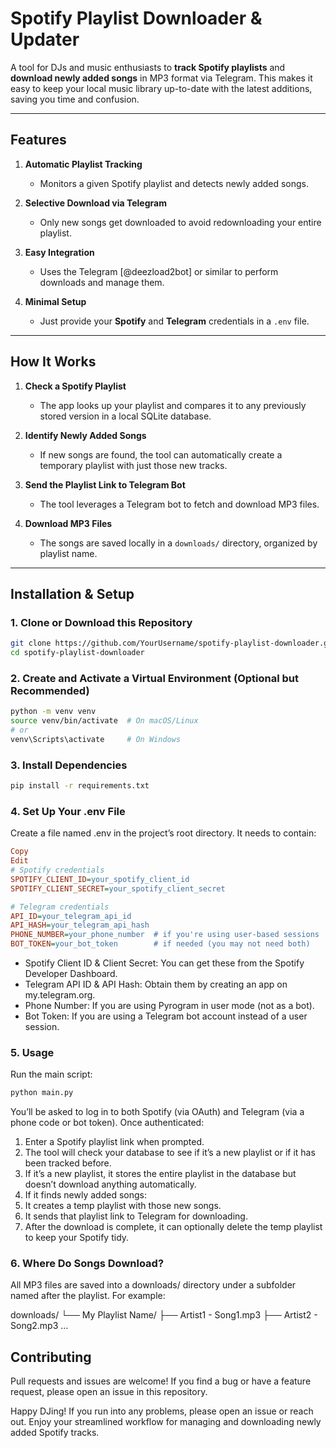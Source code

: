 # Spotify Playlist Downloader & Updater

A tool for DJs and music enthusiasts to **track Spotify playlists** and **download newly added songs** in MP3 format via Telegram. This makes it easy to keep your local music library up-to-date with the latest additions, saving you time and confusion.

---

## Features

1. **Automatic Playlist Tracking**  
   - Monitors a given Spotify playlist and detects newly added songs.

2. **Selective Download via Telegram**  
   - Only new songs get downloaded to avoid redownloading your entire playlist.

3. **Easy Integration**  
   - Uses the Telegram [@deezload2bot] or similar to perform downloads and manage them.

4. **Minimal Setup**  
   - Just provide your **Spotify** and **Telegram** credentials in a `.env` file.

---

## How It Works

1. **Check a Spotify Playlist**  
   - The app looks up your playlist and compares it to any previously stored version in a local SQLite database.

2. **Identify Newly Added Songs**  
   - If new songs are found, the tool can automatically create a temporary playlist with just those new tracks.

3. **Send the Playlist Link to Telegram Bot**  
   - The tool leverages a Telegram bot to fetch and download MP3 files.

4. **Download MP3 Files**  
   - The songs are saved locally in a `downloads/` directory, organized by playlist name.

---

## Installation & Setup

### 1. Clone or Download this Repository

```bash
git clone https://github.com/YourUsername/spotify-playlist-downloader.git
cd spotify-playlist-downloader
```

### 2. Create and Activate a Virtual Environment (Optional but Recommended)

```bash
python -m venv venv
source venv/bin/activate  # On macOS/Linux
# or
venv\Scripts\activate     # On Windows
```

### 3. Install Dependencies
```bash
pip install -r requirements.txt
```

### 4. Set Up Your .env File
Create a file named .env in the project’s root directory. It needs to contain:

```ini
Copy
Edit
# Spotify credentials
SPOTIFY_CLIENT_ID=your_spotify_client_id
SPOTIFY_CLIENT_SECRET=your_spotify_client_secret

# Telegram credentials
API_ID=your_telegram_api_id
API_HASH=your_telegram_api_hash
PHONE_NUMBER=your_phone_number  # if you're using user-based sessions
BOT_TOKEN=your_bot_token        # if needed (you may not need both)
```
- Spotify Client ID & Client Secret: You can get these from the Spotify Developer Dashboard.
- Telegram API ID & API Hash: Obtain them by creating an app on my.telegram.org.
- Phone Number: If you are using Pyrogram in user mode (not as a bot).
- Bot Token: If you are using a Telegram bot account instead of a user session.

### 5. Usage
Run the main script:

```bash
python main.py
```
You’ll be asked to log in to both Spotify (via OAuth) and Telegram (via a phone code or bot token). Once authenticated:

1. Enter a Spotify playlist link when prompted.
2. The tool will check your database to see if it’s a new playlist or if it has been tracked before.
3. If it’s a new playlist, it stores the entire playlist in the database but doesn’t download anything automatically.
4. If it finds newly added songs:
5. It creates a temp playlist with those new songs.
6. It sends that playlist link to Telegram for downloading.
7. After the download is complete, it can optionally delete the temp playlist to keep your Spotify tidy.

### 6. Where Do Songs Download?
All MP3 files are saved into a downloads/ directory under a subfolder named after the playlist. For example:

downloads/
└── My Playlist Name/
    ├── Artist1 - Song1.mp3
    ├── Artist2 - Song2.mp3
    ...

## Contributing
Pull requests and issues are welcome! If you find a bug or have a feature request, please open an issue in this repository.

Happy DJing! If you run into any problems, please open an issue or reach out. Enjoy your streamlined workflow for managing and downloading newly added Spotify tracks.
